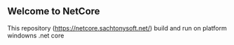 ## Welcome to NetCore
This repository (https://netcore.sachtonysoft.net/) build and run on platform windowns .net core

